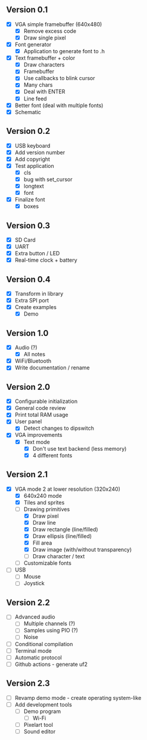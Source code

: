 ## Version 0.1

- [x] VGA simple framebuffer (640x480)
  - [x] Remove excess code
  - [x] Draw single pixel
- [x] Font generator
  - [x] Application to generate font to .h
- [x] Text framebuffer + color
  - [x] Draw characters
  - [x] Framebuffer
  - [x] Use callbacks to blink cursor
  - [x] Many chars
  - [x] Deal with ENTER
  - [x] Line feed
- [x] Better font (deal with multiple fonts)
- [x] Schematic

## Version 0.2

- [x] USB keyboard
- [x] Add version number
- [x] Add copyright
- [x] Test application
  - [x] cls
  - [x] bug with set_cursor
  - [x] longtext
  - [x] font
- [x] Finalize font
  - [x] boxes

## Version 0.3

- [x] SD Card
- [x] UART
- [x] Extra button / LED
- [x] Real-time clock + battery

## Version 0.4

- [x] Transform in library
- [x] Extra SPI port
- [x] Create examples
  - [x] Demo

## Version 1.0

- [x] Audio (?)
  - [x] All notes
- [x] WiFi/Bluetooth
- [x] Write documentation / rename

## Version 2.0

- [x] Configurable initialization
- [x] General code review
- [x] Print total RAM usage
- [x] User panel
  - [x] Detect changes to dipswitch
- [x] VGA improvements
  - [x] Text mode
    - [x] Don't use text backend (less memory)
    - [x] 4 different fonts

## Version 2.1

- [x] VGA mode 2 at lower resolution (320x240)
  - [x] 640x240 mode
  - [x] Tiles and sprites
  - [ ] Drawing primitives
    - [x] Draw pixel
    - [x] Draw line
    - [x] Draw rectangle (line/filled)
    - [x] Draw ellipsis (line/filled)
    - [x] Fill area
    - [x] Draw image (with/without transparency)
    - [ ] Draw character / text
  - [ ] Customizable fonts
- [ ] USB
  - [ ] Mouse
  - [ ] Joystick

## Version 2.2

- [ ] Advanced audio
  - [ ] Multiple channels (?)
  - [ ] Samples using PIO (?)
  - [ ] Noise
- [ ] Conditional compilation
- [ ] Terminal mode
- [ ] Automatic protocol
- [ ] Github actions - generate uf2

## Version 2.3

- [ ] Revamp demo mode - create operating system-like
- [ ] Add development tools
  - [ ] Demo program
    - [ ] Wi-Fi
  - [ ] Pixelart tool
  - [ ] Sound editor